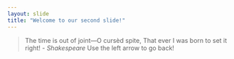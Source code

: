 ```yaml
---
layout: slide
title: "Welcome to our second slide!"
---
```

>The time is out of joint—O cursèd spite, That ever I was born to set it right! - *Shakespeare*
Use the left arrow to go back!

